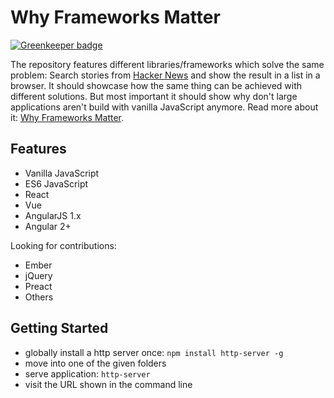 # Why Frameworks Matter

[![Greenkeeper badge](https://badges.greenkeeper.io/rwieruch/why-frameworks-matter.svg)](https://greenkeeper.io/)

The repository features different libraries/frameworks which solve the same problem: Search stories from [Hacker News](https://hn.algolia.com/api) and show the result in a list in a browser. It should showcase how the same thing can be achieved with different solutions. But most important it should show why don't large applications aren't build with vanilla JavaScript anymore. Read more about it: [Why Frameworks Matter](https://www.robinwieruch.de/why-frameworks-matter/).

## Features

* Vanilla JavaScript
* ES6 JavaScript
* React
* Vue
* AngularJS 1.x
* Angular 2+

Looking for contributions:

* Ember
* jQuery
* Preact
* Others

## Getting Started

* globally install a http server once: `npm install http-server -g`
* move into one of the given folders
* serve application: `http-server`
* visit the URL shown in the command line
